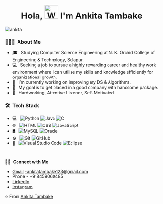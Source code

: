 <h1 align="center"> Hola, <img src="https://raw.githubusercontent.com/nixin72/nixin72/master/wave.gif" 
         alt="Waving hand animated gif"
         height="45"
         width="45" /> I'm Ankita Tambake</h1>
         
<p align="left"> <img src="https://komarev.com/ghpvc/?username=Ankita-2110&label=Views&color=blue&style=plastic&style=for-the-badge" alt="ankita" /> </p>

<h3>👩🏻‍💻 &nbsp;About Me </h3>

- 🎓 &nbsp; Studying Computer Science Engineering at N. K. Orchid College of Engineering & Technology, Solapur.
- 💻 &nbsp; Seeking a job to pursue a highly rewarding career and healthy work environment where I can utilize my skills and knowledge efficiently for organizational growth.
- 🔭 &nbsp; I’m currently working on improving my DS & Algorithms. 
- 🎯 &nbsp; My goal is to get placed in a good company with handsome package.
- 🌱 &nbsp; Hardworking, Attentive Listener, Self-Motivated

<h3> 🛠 &nbsp;Tech Stack</h3>

- 💻 &nbsp;
  ![Python](https://img.shields.io/badge/-Python-333333?style=flat&logo=python)
  ![Java](https://img.shields.io/badge/-Java-333333?style=flat&logo=Java&logoColor=007396)
  ![C](https://img.shields.io/badge/-C-333333?style=flat&logo=C%2B%2B&logoColor=00599C)
- 🌐 &nbsp;
  ![HTML](https://img.shields.io/badge/-HTML-333333?style=flat&logo=HTML)
  ![CSS](https://img.shields.io/badge/-CSS-333333?style=flat&logo=CSS3&logoColor=1572B6)
  ![JavaScript](https://img.shields.io/badge/-JavaScript-333333?style=flat&logo=javascript)
- 🛢 &nbsp;
  ![MySQL](https://img.shields.io/badge/-MySQL-333333?style=flat&logo=mysql)
  ![Oracle](https://img.shields.io/badge/-Oracle-333333?style=flat&logo=oracle)
- ⚙️ &nbsp;
  ![Git](https://img.shields.io/badge/-Git-333333?style=flat&logo=git)
  ![GitHub](https://img.shields.io/badge/-GitHub-333333?style=flat&logo=github)
- 🔧 &nbsp;
  ![Visual Studio Code](https://img.shields.io/badge/-Visual%20Studio%20Code-333333?style=flat&logo=visual-studio-code&logoColor=007ACC)
  ![Eclipse](https://img.shields.io/badge/-Eclipse-333333?style=flat&logo=eclipse-ide&logoColor=2C2255)

<br/>

🤝🏻 &nbsp;**Connect with Me** 
- [Gmail](mailto:ankitatambake123@gmail.com) -ankitatambake123@gmail.com <br/>
- Phone - +918459060485 <br/>
- [LinkedIn](https://www.linkedin.com/in/ankita-tambake-7139231a0)<br/>
- [Instagram](https://www.instagram.com/ankita_tambake/)<br/>



⭐️ From [Ankita Tambake](https://github.com/Ankita-2110)

